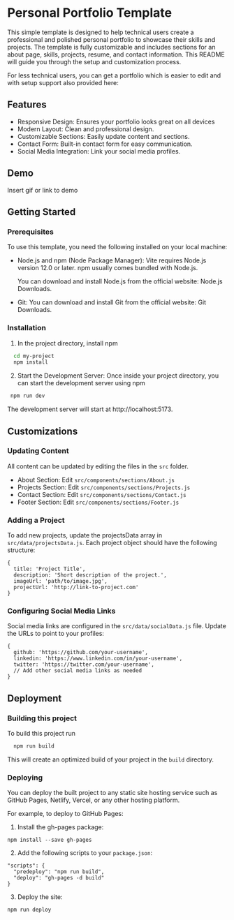 
# Personal Portfolio Template

This simple template is designed to help technical users create a professional and polished personal portfolio to showcase their skills and projects. The template is fully customizable and includes sections for an about page, skills, projects, resume, and contact information. This README will guide you through the setup and customization process.

For less technical users, you can get a portfolio which is easier to edit and with setup support also provided here: 


## Features

- Responsive Design: Ensures your portfolio looks great on all devices
- Modern Layout: Clean and professional design.
- Customizable Sections: Easily update content and sections.
- Contact Form: Built-in contact form for easy communication.
- Social Media Integration: Link your social media profiles.


## Demo

Insert gif or link to demo


## Getting Started
### Prerequisites

To use this template, you need the following installed on your local machine:

- Node.js and npm (Node Package Manager): Vite requires Node.js version 12.0 or later. npm usually comes bundled with Node.js.

  You can download and install Node.js from the official website: Node.js Downloads.

- Git: You can download and install Git from the official website: Git Downloads.

### Installation

1. In the project directory, install npm

```bash
  cd my-project
  npm install
```

2. Start the Development Server: Once inside your project directory, you can start the development server using npm
```bash
 npm run dev
```

The development server will start at http://localhost:5173.
    
## Customizations

### Updating Content
All content can be updated by editing the files in the `src` folder.

- About Section: Edit `src/components/sections/About.js`
- Projects Section: Edit `src/components/sections/Projects.js`
- Contact Section: Edit `src/components/sections/Contact.js`
- Footer Section: Edit `src/components/sections/Footer.js`

### Adding a Project
To add new projects, update the projectsData array in `src/data/projectsData.js`. Each project object should have the following structure:

```
{
  title: 'Project Title',
  description: 'Short description of the project.',
  imageUrl: 'path/to/image.jpg',
  projectUrl: 'http://link-to-project.com'
}
```

### Configuring Social Media Links
Social media links are configured in the `src/data/socialData.js` file. Update the URLs to point to your profiles:

```
{
  github: 'https://github.com/your-username',
  linkedin: 'https://www.linkedin.com/in/your-username',
  twitter: 'https://twitter.com/your-username',
  // Add other social media links as needed
}
```


## Deployment

### Building this project
To build this project run

```bash
  npm run build
```
This will create an optimized build of your project in the `build` directory.

### Deploying
You can deploy the built project to any static site hosting service such as GitHub Pages, Netlify, Vercel, or any other hosting platform.

For example, to deploy to GitHub Pages:

1. Install the gh-pages package:
```
npm install --save gh-pages
```

2. Add the following scripts to your `package.json`:
```
"scripts": {
  "predeploy": "npm run build",
  "deploy": "gh-pages -d build"
}
```

3. Deploy the site:
```
npm run deploy
```

